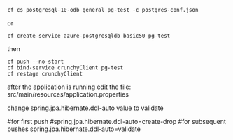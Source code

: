 
```
cf cs postgresql-10-odb general pg-test -c postgres-conf.json
```
or
```
cf create-service azure-postgresqldb basic50 pg-test
```
then
```
cf push --no-start
cf bind-service crunchyClient pg-test
cf restage crunchyClient
```
after the application is running
edit the file: src/main/resources/application.properties

change spring.jpa.hibernate.ddl-auto value to validate

 #for first push
 #spring.jpa.hibernate.ddl-auto=create-drop
 #for subsequent pushes
 spring.jpa.hibernate.ddl-auto=validate
